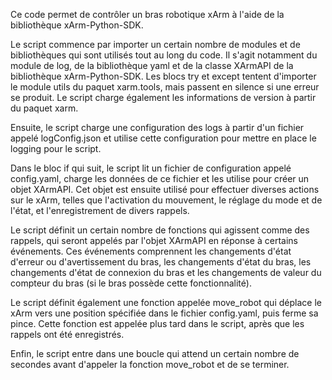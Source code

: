 Ce code permet de contrôler un bras robotique xArm à l'aide de la bibliothèque xArm-Python-SDK.

Le script commence par importer un certain nombre de modules et de bibliothèques qui sont utilisés tout au long du code. Il s'agit notamment du module de log, de la bibliothèque yaml et de la classe XArmAPI de la bibliothèque xArm-Python-SDK. Les blocs try et except tentent d'importer le module utils du paquet xarm.tools, mais passent en silence si une erreur se produit. Le script charge également les informations de version à partir du paquet xarm.

Ensuite, le script charge une configuration des logs à partir d'un fichier appelé logConfig.json et utilise cette configuration pour mettre en place le logging pour le script. 

Dans le bloc if qui suit, le script lit un fichier de configuration appelé config.yaml, charge les données de ce fichier et les utilise pour créer un objet XArmAPI. Cet objet est ensuite utilisé pour effectuer diverses actions sur le xArm, telles que l'activation du mouvement, le réglage du mode et de l'état, et l'enregistrement de divers rappels.

Le script définit un certain nombre de fonctions qui agissent comme des rappels, qui seront appelés par l'objet XArmAPI en réponse à certains événements. Ces événements comprennent les changements d'état d'erreur ou d'avertissement du bras, les changements d'état du bras, les changements d'état de connexion du bras et les changements de valeur du compteur du bras (si le bras possède cette fonctionnalité).

Le script définit également une fonction appelée move_robot qui déplace le xArm vers une position spécifiée dans le fichier config.yaml, puis ferme sa pince. Cette fonction est appelée plus tard dans le script, après que les rappels ont été enregistrés.

Enfin, le script entre dans une boucle qui attend un certain nombre de secondes avant d'appeler la fonction move_robot et de se terminer.

